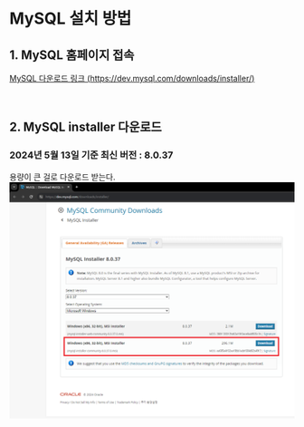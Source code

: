 # MySQL 설치 방법
     
## 1. MySQL 홈페이지 접속
[MySQL 다운로드 링크 (https://dev.mysql.com/downloads/installer/)](https://dev.mysql.com/downloads/installer/)
     
<br/>
     
## 2. MySQL installer 다운로드
### 2024년 5월 13일 기준 최신 버전 : **8.0.37**
용량이 큰 걸로 다운로드 받는다.     
![image1](./images/240513-1.png)
